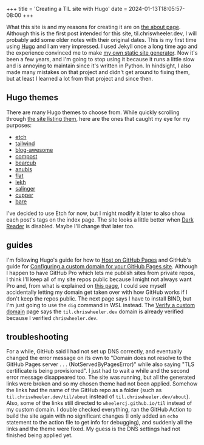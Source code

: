 +++
title = 'Creating a TIL site with Hugo'
date = 2024-01-13T18:05:57-08:00
+++

What this site is and my reasons for creating it are on [the about page](/about). Although this is the first post intended for this site, til.chriswheeler.dev, I will probably add some older notes with their original dates. This is my first time using [Hugo](https://gohugo.io) and I am very impressed. I used Jekyll once a long time ago and the experience convinced me to make [my own static site generator](https://github.com/wheelercj/Aurora). Now it's been a few years, and I'm going to stop using it because it runs a little slow and is annoying to maintain since it's written in Python. In hindsight, I also made many mistakes on that project and didn't get around to fixing them, but at least I learned a lot from that project and since then.

## Hugo themes

There are many Hugo themes to choose from. While quickly scrolling through [the site listing them](https://themes.gohugo.io/), here are the ones that caught my eye for my purposes:

* [etch](https://themes.gohugo.io/themes/etch/)
* [tailwind](https://themes.gohugo.io/themes/hugo-theme-tailwind/)
* [blog-awesome](https://themes.gohugo.io/themes/hugo-blog-awesome/)
* [compost](https://themes.gohugo.io/themes/compost/)
* [bearcub](https://themes.gohugo.io/themes/hugo-bearcub/)
* [anubis](https://themes.gohugo.io/themes/hugo-theme-anubis/)
* [flat](https://themes.gohugo.io/themes/hugo-theme-flat/)
* [lekh](https://themes.gohugo.io/themes/lekh/)
* [salinger](https://themes.gohugo.io/themes/salinger-theme/)
* [cupper](https://themes.gohugo.io/themes/cupper-hugo-theme/)
* [bare](https://themes.gohugo.io/themes/bare-hugo-theme/)

I've decided to use Etch for now, but I might modify it later to also show each post's tags on the index page. The site looks a little better when [Dark Reader](https://github.com/darkreader/darkreader) is disabled. Maybe I'll change that later too.

## guides

I'm following Hugo's guide for how to [Host on GitHub Pages](https://gohugo.io/hosting-and-deployment/hosting-on-github/) and GitHub's guide for [Configuring a custom domain for your GitHub Pages site](https://docs.github.com/en/pages/configuring-a-custom-domain-for-your-github-pages-site). Although I happen to have GitHub Pro which lets me publish sites from private repos, I think I'll keep all of my site repos public because I might not always want Pro and, from what is explained on [this page](https://docs.github.com/en/pages/configuring-a-custom-domain-for-your-github-pages-site/about-custom-domains-and-github-pages), I could see myself accidentally letting my domain get taken over with how GitHub works if I don't keep the repos public. The next page says I have to install BIND, but I'm just going to use the `dig` command in WSL instead. The [Verify a custom domain](https://docs.github.com/en/pages/configuring-a-custom-domain-for-your-github-pages-site/verifying-your-custom-domain-for-github-pages) page says the `til.chriswheeler.dev` domain is already verified because I verified `chriswheeler.dev`.

## troubleshooting

For a while, GitHub said I had not set up DNS correctly, and eventually changed the error message on its own to "Domain does not resolve to the GitHub Pages server . . . (NotServedByPagesError)" while also saying "TLS certificate is being provisioned". I just had to wait a while and the second error message disappeared too. The site was running, but all the generated links were broken and so my chosen theme had not been applied. Somehow the links had the name of the GitHub repo as a folder (such as `til.chriswheeler.dev/til/about` instead of `til.chriswheeler.dev/about`). Also, some of the links still directed to `wheelercj.github.io/til` instead of my custom domain. I double checked everything, ran the GitHub Action to build the site again with no significant changes (I only added an `echo` statement to the action file to get info for debugging), and suddenly all the links and the theme were fixed. My guess is the DNS settings had not finished being applied yet.
